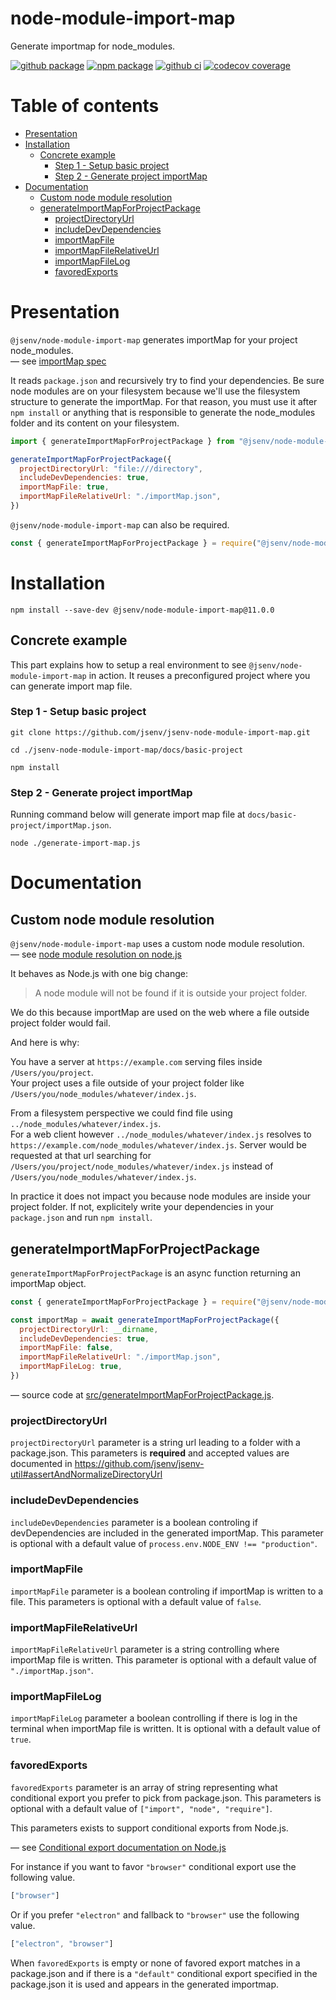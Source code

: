 # node-module-import-map

Generate importmap for node_modules.

[![github package](https://img.shields.io/github/package-json/v/jsenv/jsenv-node-module-import-map.svg?logo=github&label=package)](https://github.com/jsenv/jsenv-node-module-import-map/packages)
[![npm package](https://img.shields.io/npm/v/@jsenv/node-module-import-map.svg?logo=npm&label=package)](https://www.npmjs.com/package/@jsenv/node-module-import-map)
[![github ci](https://github.com/jsenv/jsenv-node-module-import-map/workflows/ci/badge.svg)](https://github.com/jsenv/jsenv-node-module-import-map/actions?workflow=ci)
[![codecov coverage](https://codecov.io/gh/jsenv/jsenv-node-module-import-map/branch/master/graph/badge.svg)](https://codecov.io/gh/jsenv/jsenv-node-module-import-map)

# Table of contents

- [Presentation](#Presentation)
- [Installation](#installation)
  - [Concrete example](#concrete-example)
    - [Step 1 - Setup basic project](#step-1---setup-project)
    - [Step 2 - Generate project importMap](#step-2---generate-project-importMap)
- [Documentation](#Documentation)
  - [Custom node module resolution](#custom-node-module-resolution)
  - [generateImportMapForProjectPackage](#generateImportMapForProjectPackage)
    - [projectDirectoryUrl](#projectDirectoryUrl)
    - [includeDevDependencies](#includeDevDependencies)
    - [importMapFile](#importMapFile)
    - [importMapFileRelativeUrl](#importMapFileRelativeUrl)
    - [importMapFileLog](#importMapFileLog)
    - [favoredExports](#favoredExports)

# Presentation

`@jsenv/node-module-import-map` generates importMap for your project node_modules.<br />
— see [importMap spec](https://github.com/WICG/import-maps)

It reads `package.json` and recursively try to find your dependencies. Be sure node modules are on your filesystem because we'll use the filesystem structure to generate the importMap. For that reason, you must use it after `npm install` or anything that is responsible to generate the node_modules folder and its content on your filesystem.

```js
import { generateImportMapForProjectPackage } from "@jsenv/node-module-import-map"

generateImportMapForProjectPackage({
  projectDirectoryUrl: "file:///directory",
  includeDevDependencies: true,
  importMapFile: true,
  importMapFileRelativeUrl: "./importMap.json",
})
```

`@jsenv/node-module-import-map` can also be required.

```js
const { generateImportMapForProjectPackage } = require("@jsenv/node-module-import-map")
```

# Installation

```console
npm install --save-dev @jsenv/node-module-import-map@11.0.0
```

## Concrete example

This part explains how to setup a real environment to see `@jsenv/node-module-import-map` in action.
It reuses a preconfigured project where you can generate import map file.

### Step 1 - Setup basic project

```console
git clone https://github.com/jsenv/jsenv-node-module-import-map.git
```

```console
cd ./jsenv-node-module-import-map/docs/basic-project
```

```console
npm install
```

### Step 2 - Generate project importMap

Running command below will generate import map file at `docs/basic-project/importMap.json`.

```console
node ./generate-import-map.js
```

# Documentation

## Custom node module resolution

`@jsenv/node-module-import-map` uses a custom node module resolution.<br />
— see [node module resolution on node.js](https://nodejs.org/api/modules.html#modules_all_together)

It behaves as Node.js with one big change:

> A node module will not be found if it is outside your project folder.

We do this because importMap are used on the web where a file outside project folder would fail.<br/>

And here is why:

You have a server at `https://example.com` serving files inside `/Users/you/project`.<br />
Your project uses a file outside of your project folder like `/Users/you/node_modules/whatever/index.js`.

From a filesystem perspective we could find file using `../node_modules/whatever/index.js`.<br />
For a web client however `../node_modules/whatever/index.js` resolves to `https://example.com/node_modules/whatever/index.js`. Server would be requested at that url searching for `/Users/you/project/node_modules/whatever/index.js` instead of `/Users/you/node_modules/whatever/index.js`.

In practice it does not impact you because node modules are inside your project folder. If not, explicitely write your dependencies in your `package.json` and run `npm install`.

## generateImportMapForProjectPackage

`generateImportMapForProjectPackage` is an async function returning an importMap object.

```js
const { generateImportMapForProjectPackage } = require("@jsenv/node-module-import-map")

const importMap = await generateImportMapForProjectPackage({
  projectDirectoryUrl: __dirname,
  includeDevDependencies: true,
  importMapFile: false,
  importMapFileRelativeUrl: "./importMap.json",
  importMapFileLog: true,
})
```

— source code at [src/generateImportMapForProjectPackage.js](./src/generateImportMapForProjectPackage.js).

### projectDirectoryUrl

`projectDirectoryUrl` parameter is a string url leading to a folder with a package.json. This parameters is **required** and accepted values are documented in https://github.com/jsenv/jsenv-util#assertAndNormalizeDirectoryUrl

### includeDevDependencies

`includeDevDependencies` parameter is a boolean controling if devDependencies are included in the generated importMap. This parameter is optional with a default value of `process.env.NODE_ENV !== "production"`.

### importMapFile

`importMapFile` parameter is a boolean controling if importMap is written to a file. This parameters is optional with a default value of `false`.

### importMapFileRelativeUrl

`importMapFileRelativeUrl` parameter is a string controlling where importMap file is written. This parameter is optional with a default value of `"./importMap.json"`.

### importMapFileLog

`importMapFileLog` parameter a boolean controlling if there is log in the terminal when importMap file is written. It is optional with a default value of `true`.

### favoredExports

`favoredExports` parameter is an array of string representing what conditional export you prefer to pick from package.json. This parameters is optional with a default value of `["import", "node", "require"]`.

This parameters exists to support conditional exports from Node.js.

— see [Conditional export documentation on Node.js](https://nodejs.org/dist/latest-v13.x/docs/api/esm.html#esm_conditional_exports)

For instance if you want to favor `"browser"` conditional export use the following value.

<!-- prettier-ignore -->
```js
["browser"]
```

Or if you prefer `"electron"` and fallback to `"browser"` use the following value.

<!-- prettier-ignore -->
```js
["electron", "browser"]
```

When `favoredExports` is empty or none of favored export matches in a package.json and if there is a `"default"` conditional export specified in the package.json it is used and appears in the generated importmap.
